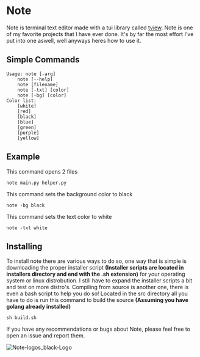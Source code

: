 # Note
Note is terminal text editor made with a tui library called [tview](https://github.com/rivo/tview/). Note is one of my favorite projects that I have ever done. It's by far the most effort I've put into one aswell, well anyways heres how to use it.

## Simple Commands
```
Usage: note [-arg]
    note [--help]
    note [filename]
    note [-txt] [color]
    note [-bg] [color]
Color list:
    [white]
    [red]
    [black]
    [blue]
    [green]
    [purple]
    [yellow]
```
## Example
This command opens 2 files
```
note main.py helper.py
```
This command sets the background color to black
```
note -bg black
```
This command sets the text color to white
```
note -txt white
```
## Installing
To install note there are various ways to do so, one way that is simple is downloading the proper installer script **(Installer scripts are located in installers directory and end with the .sh extension)** for your operating system or linux distrobution. I still have to expand the installer scripts a bit and test on more distro's. Compiling from source is another one, there is even a bash script to help you do so! Located in the src directory all you have to do is run this command to build the source **(Assuming you have golang already installed)**
```
sh build.sh
```
If you have any recommendations or bugs about Note, please feel free to open an issue and report them.

![Note-logos_black-Logo](https://user-images.githubusercontent.com/78565561/150656857-c89e1528-9f4b-4df2-bd51-c43456c720c0.png)
